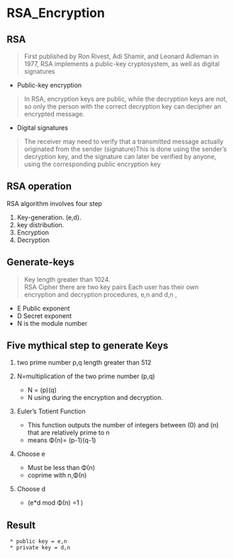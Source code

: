 RSA_Encryption
==========

RSA
-----

> First published by Ron Rivest, Adi Shamir, and Leonard Adleman in 1977, RSA implements a public-key cryptosystem, as well as digital signatures

 * Public-key encryption     
> In RSA, encryption keys are public, while the decryption keys are not, so only the person with the correct decryption key can decipher an encrypted message.

* Digital signatures                          

> The receiver may need to verify that a transmitted message actually originated from the sender (signature)This is done using the sender’s decryption key, and the signature can later be verified by anyone, using the corresponding public encryption key

RSA operation
-----
RSA algorithm involves four step    
 1. Key-generation. (e,d).   
 2. key distribution.    
 3. Encryption     
 4. Decryption   

Generate-keys 
-----
> Key length greater than 1024.   
> RSA Cipher there are two key pairs
> Each user has their own encryption and decryption procedures, e,n and d,n , 
   
   * E Public exponent  
   * D Secret exponent  
   * N is the module number  

Five mythical step to generate Keys 
-----
              
  1.  two prime number p,q length greater than 512                  
      
  2.  N=multiplication of the two prime number (p,q)                      
      * N = (p)(q)                  
      * N using during the encryption and decryption.                   
      
  3.  Euler’s Totient Function 
      *  This function outputs the number of integers between (0) and (n) that are relatively prime to n                                                                           
      *  means  Φ(n)= (p-1)(q-1)                                                             
      
  4.  Choose e                                      
      * Must be less than Φ(n)                 
      * coprime with n,Φ(n)            
      
  5. Choose d   
       * (e*d mod Φ(n) =1 )                         
  
  Result
  ----
     * public key = e,n    
     * private key = d,n 
